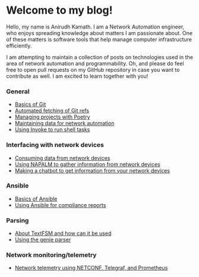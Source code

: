 # Welcome to my blog!

Hello, my name is Anirudh Kamath. I am a Network Automation engineer, who enjoys spreading knowledge about matters I am passionate about. One of these matters is software tools that help manage computer infrastructure efficiently.

I am attempting to maintain a collection of posts on technologies used in the area of network automation and programmability.
Oh, and please do feel free to open pull requests on my GitHub repository in case you want to contribute as well. I am excited to learn together with you!

### General

- [Basics of Git](notes/git.md)
- [Automated fetching of Git refs](notes/automated-refs-update.md)
- [Managing projects with Poetry](notes/poetry-package-manager.md)
- [Maintaining data for network automation](notes/maintaining-data-for-network-automation.md)
- [Using Invoke to run shell tasks](notes/pyinvoke-run-shell.md)

### Interfacing with network devices

- [Consuming data from network devices](notes/consuming-data.md)
- [Using NAPALM to gather information from network devices](notes/devnet-napalm.md)
- [Making a chatbot to get information from your network devices](notes/network-bot-using-telegram.md)

### Ansible

- [Basics of Ansible](notes/ansible-hostname-compliance.md)
- [Using Ansible for compliance reports](notes/compliance-checks-with-ansible.md)

### Parsing

- [About TextFSM and how can it be used](notes/textfsm.md)
- [Using the genie parser](notes/genie-parsing.md)

### Network monitoring/telemetry

- [Network telemetry using NETCONF, Telegraf, and Prometheus](notes/network-telemetry-using-netconf-telegraf-prometheus.md)
